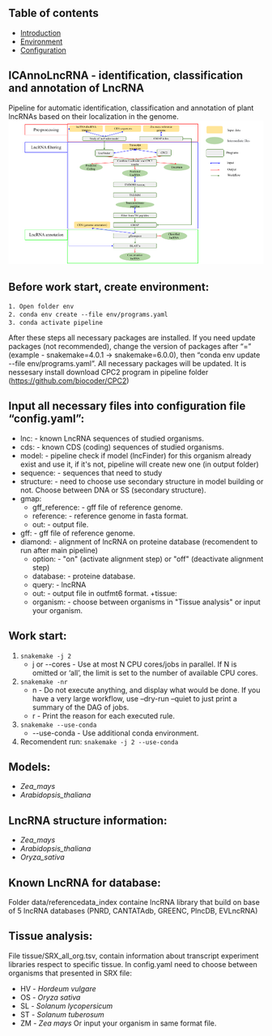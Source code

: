 
## Table of contents
* [Introduction](#icannolncrna-identification-classification-and-annotation-of-lncrna)
* [Environment](#before-work-start-create-environment)
* [Configuration](#input-all-necessary-files-into-configuration-file-“config.yaml”)
## ICAnnoLncRNA - identification, classification and annotation of LncRNA
Pipeline for automatic identification, classification and annotation of plant lncRNAs based on their localization in the genome.
![Test Image 1](https://github.com/artempronozin95/ICAnnoLncRNA---identification-classification-and-annotation-of-LncRNA/blob/main/image/Pipeline.png)
## Before work start, create environment:
    1. Open folder env
    2. conda env create --file env/programs.yaml
    3. conda activate pipeline
After these steps all necessary packages are installed. If you need update packages (not recommended), change the version of  packages after “=” (example - snakemake=4.0.1 -> snakemake=6.0.0), then “conda env update --file env/programs.yaml”. All necessary packages will be updated. 
It is nessesary install download CPC2 program in pipeline folder (https://github.com/biocoder/CPC2)
## Input all necessary files into configuration file “config.yaml”:
+ lnc: - known LncRNA sequences of studied organisms.
+ cds: - known CDS (coding) sequences of studied organisms.
+ model: - pipeline check if model (lncFinder) for this organism already exist and use it, if it's not, pipeline will create new one (in output folder)
+ sequence: - sequences that need to study
+ structure: - need to choose use secondary structure in model building or not. Choose between DNA or SS (secondary structure).
+ gmap:
  + gff_reference: - gff file of reference genome.
  + reference: - reference genome in fasta format.
  + out: - output file.
+ gff: - gff file of reference genome.
+ diamond: - alignment of lncRNA on proteine database (recomendent to run after main pipeline)
  + option: - "on" (activate alignment step) or "off" (deactivate alignment step)
  + database: - proteine database.
  + query: - lncRNA
  + out: - output file in outfmt6 format.
+tissue:
  + organism: - choose between organisms in "Tissue analysis" or input your organism.
## Work start:
   1. `snakemake -j 2`
        + j or  --cores -  Use at most N CPU cores/jobs in parallel. If N is omitted or ‘all’, the limit is set to the number of available CPU cores.
   2. `snakemake -nr` 
        + n - Do not execute anything, and display what would be done. If you have a very large workflow, use –dry-run –quiet to just print a summary of the DAG of jobs.
        + r - Print the reason for each executed rule.
   3. `snakemake --use-conda`
        + --use-conda - Use additional conda environment.
   4. Recomendent run: 
        `snakemake -j 2 --use-conda`
## Models:
+ *Zea_mays*
+ *Arabidopsis_thaliana*

## LncRNA structure information:
+ *Zea_mays*
+ *Arabidopsis_thaliana*
+ *Oryza_sativa*

## Known LncRNA for database:
Folder data/referencedata_index containe lncRNA library that build on base of 5 lncRNA databases (PNRD, CANTATAdb, GREENC, PlncDB, EVLncRNA)

## Tissue analysis:
File tissue/SRX_all_org.tsv, contain information about transcript experiment libraries respect to specific tissue. In config.yaml need to choose between organisms that presented in SRX file:
+ HV - *Hordeum vulgare*
+ OS - *Oryza sativa*
+ SL - *Solanum lycopersicum*
+ ST - *Solanum tuberosum*
+ ZM - *Zea mays*
Or input your organism in same format file.
